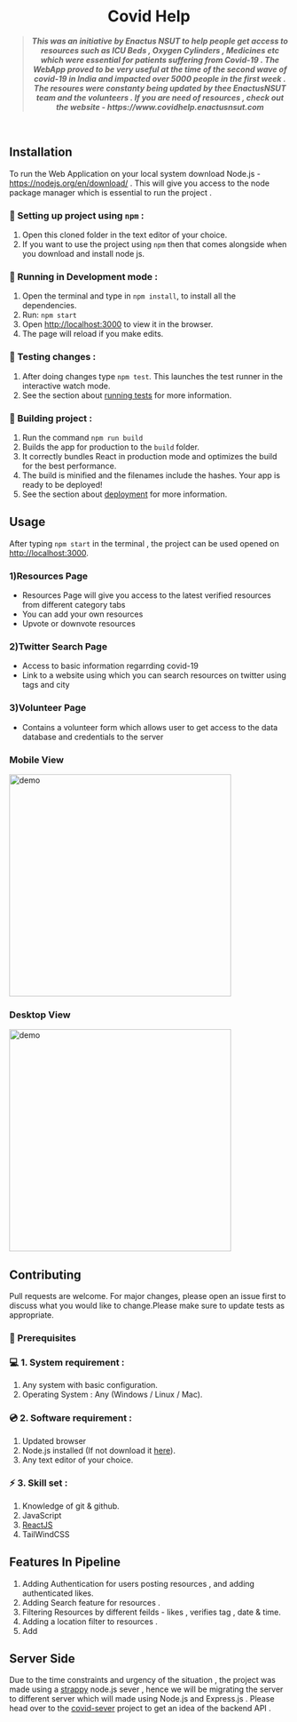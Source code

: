 <h1 align="center">
     Covid Help
</h1>

<blockquote align="center">
  <b><i>
   This was an initiative by Enactus NSUT to help people get access to resources such as ICU Beds , Oxygen Cylinders , Medicines etc which were essential for patients suffering from Covid-19 . The WebApp proved to be very useful at the time of the second wave of covid-19 in India and impacted over 5000 people in the first week . The resoures were constanty being updated by thee EnactusNSUT team and the volunteers . If you are need of resources , check out the website - https://www.covidhelp.enactusnsut.com
  </i></b>
</blockquote>

<br/>

## Installation

To run the Web Application on your local system download Node.js - https://nodejs.org/en/download/ . This will give you access to the node package manager which is essential to run the project .

### 📌 Setting up project using `npm` :

1. Open this cloned folder in the text editor of your choice.
2. If you want to use the project using `npm` then that comes alongside when you download and install node js.

### 🚩 Running in Development mode :

1. Open the terminal and type in `npm install`, to install all the dependencies.
2. Run: `npm start`
3. Open [http://localhost:3000](http://localhost:3000) to view it in the browser.
4. The page will reload if you make edits.

### 🚩 Testing changes :

1. After doing changes type `npm test`. This launches the test runner in the interactive watch mode.
2. See the section about [running tests](https://facebook.github.io/create-react-app/docs/running-tests) for more information.

### 🚩 Building project :

1. Run the command `npm run build`
2. Builds the app for production to the `build` folder.
3. It correctly bundles React in production mode and optimizes the build for the best performance.
4. The build is minified and the filenames include the hashes.
   Your app is ready to be deployed!
5. See the section about [deployment](https://facebook.github.io/create-react-app/docs/deployment) for more information.

## Usage



After typing `npm start` in the terminal , the project can be used opened on [http://localhost:3000](http://localhost:3000).



### 1)Resources Page 

<ul>
  <li>Resources Page will give you access to the latest verified resources from different category tabs</li>
  <li>You can add your own resources</li>
  <li>Upvote or downvote resources </li>
 </ul>


### 2)Twitter Search Page
  
  <ul>
  <li>Access to basic information regarrding covid-19</li>
  <li>Link to a website using which you can search resources on twitter using tags and city</li>
  </ul>

### 3)Volunteer Page
  
   <ul>
  <li>Contains a volunteer form which allows user to get access to the data database and credentials to the server</li>
  </ul>

<div>
  
  ### Mobile View
  <img alt='demo' height="400px" src='https://user-images.githubusercontent.com/70485812/122311144-2bc9f380-cf2f-11eb-9b45-a0d883b0d118.gif'/>
  
  ### Desktop View
 <img alt='demo'  height="400px" src='https://user-images.githubusercontent.com/70485812/122311846-b19a6e80-cf30-11eb-8e16-8eb4bc961b2a.gif' />
 
</div>

## Contributing
Pull requests are welcome. For major changes, please open an issue first to discuss what you would like to change.Please make sure to update tests as appropriate.
### 📌 Prerequisites

### 💻 1. System requirement :

1. Any system with basic configuration.
2. Operating System : Any (Windows / Linux / Mac).

### 💿 2. Software requirement :

1. Updated browser
2. Node.js installed (If not download it [here](https://nodejs.org/en/download/)).
3. Any text editor of your choice.

### ⚡ 3. Skill set :

1. Knowledge of git & github.
2. JavaScript
3. [ReactJS](https://reactjs.org/)
4. TailWindCSS

## Features In Pipeline 
  
1. Adding Authentication for users posting resources , and adding authenticated likes.
2. Adding Search feature for resources .
3. Filtering Resources by different feilds - likes , verifies tag , date & time.
4. Adding a location filter to resources .
5. Add

## Server Side

Due to the time constraints and urgency of the situation , the project was made using a [strappy](https://strapi.io/) node.js sever , hence we will be migrating the server to different server which will made using Node.js and Express.js . Please  head over to the [covid-sever](https://github.com/samad-yar-khan/covid-resources-server-mongodb) project to get an idea of the backend API .
